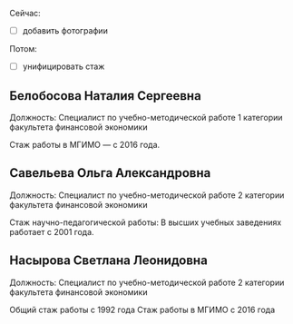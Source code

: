 Сейчас:

- [ ] добавить фотографии 	

Потом:

- [ ] унифицировать стаж

## Белобосова Наталия Сергеевна

Должность: Специалист по учебно-методической работе 1 категории факультета финансовой экономики

Стаж работы в МГИМО — с 2016 года.

	

## Савельева Ольга Александровна

Должность: Специалист по учебно-методической работе 2 категории факультета финансовой экономики

Стаж научно-педагогической работы: В высших учебных заведениях работает с 2001 года.

	

## Насырова Светлана Леонидовна

Должность: Специалист по учебно-методической работе 2 категории факультета финансовой экономики

Общий стаж работы с 1992 года
Стаж работы в МГИМО с 2016 года
